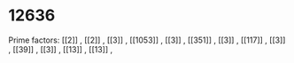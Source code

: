 # 12636

Prime factors: [[2]] , [[2]] , [[3]] , [[1053]] , [[3]] , [[351]] , [[3]] , [[117]] , [[3]] , [[39]] , [[3]] , [[13]] , [[13]] , 